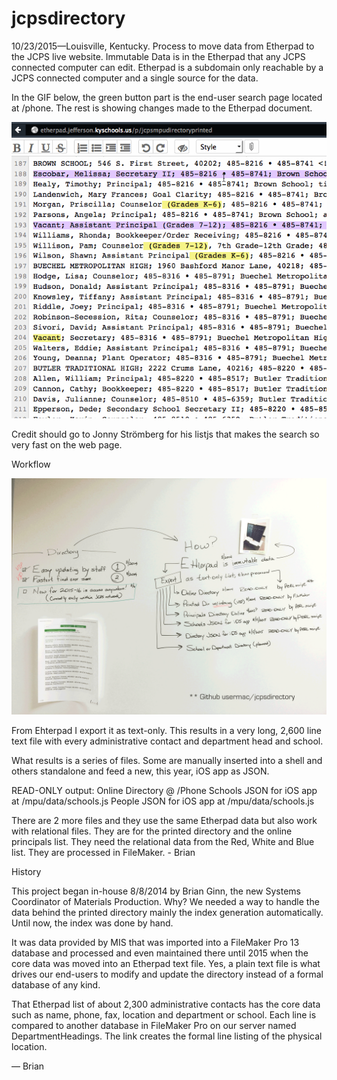 # jcpsdirectory
10/23/2015—Louisville, Kentucky. Process to move data from Etherpad to the JCPS live website. Immutable Data is in the Etherpad that any JCPS connected computer can edit. Etherpad is a subdomain only reachable by a JCPS connected computer and a single source for the data. 

In the GIF below, the green button part is the end-user search page located at /phone. The rest is showing changes made to the Etherpad document. 

![Etherpad to Web](etherpad-to-web.gif)

Credit should go to Jonny Strömberg for his listjs that makes the search so very fast on the web page.

Workflow

![White board workflow](Directory-workflow-v2.png)

From Ehterpad I export it as text-only. This results in a very long, 2,600 line text file with every administrative contact and department head and school. 

What results is a series of files. Some are manually inserted into a shell and others standalone and feed a new, this year, iOS app as JSON. 

READ-ONLY output:
Online Directory @ /Phone
Schools JSON for iOS app at /mpu/data/schools.js 
People JSON for iOS app at /mpu/data/schools.js 

There are 2 more files and they use the same Etherpad data but also work with relational files. They are for the printed directory and the online principals list. They need the relational data from the Red, White and Blue list. They are processed in FileMaker. - Brian

History

This project began in-house 8/8/2014 by Brian Ginn, the new Systems Coordinator of Materials Production. Why? We needed a way to handle the data behind the printed directory mainly the index generation automatically. Until now, the index was done by hand. 

It was data provided by MIS that was imported into a FileMaker Pro 13 database and processed and even maintained there until 2015 when the core data was moved into an Etherpad text file. Yes, a plain text file is what drives our end-users to modify and update the directory instead of a formal database of any kind. 

That Etherpad list of about 2,300 administrative contacts has the core data such as name, phone, fax, location and department or school. Each line is compared to another database in FileMaker Pro on our server named DepartmentHeadings. The link creates the formal line listing of the physical location. 

— Brian
